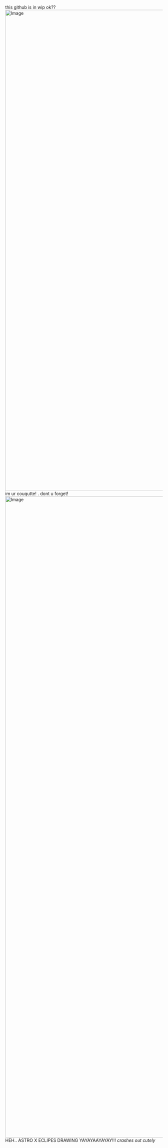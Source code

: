 this github is in wip ok??
<img width="2048" height="1536" alt="Image" src="https://github.com/user-attachments/assets/9dc639b4-025f-418a-8957-3973303c6ea2" />
im ur couqutte! . dont u forget!
<img width="2048" height="2048" alt="Image" src="https://github.com/user-attachments/assets/118e7fa6-7760-4c16-b892-b5b1add5a613" /> HEH.. ASTRO X ECLIPES DRAWING YAYAYAAYAYAY!!! *crashes out cutely*
